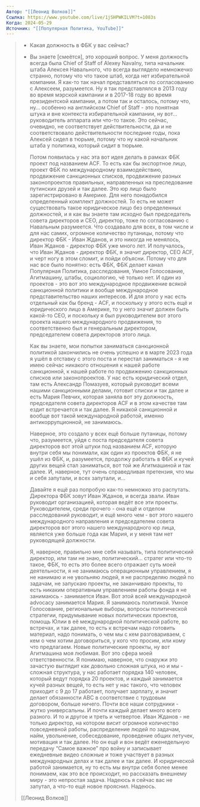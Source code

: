 ```yaml
---
Автор: "[[Леонид Волков]]"
Ссылка: https://www.youtube.com/live/1jSHPWKILVM?t=1083s
Когда: 2024-05-29
Источник: "[[Популярная Политика, YouTube]]"
---
```


> - Какая должность в ФБК у вас сейчас?
> - Вы знаете [смеётся], это хороший вопрос. У меня должность всегда была Chief of Staff of Alexey Navalny, типа начальник штаба Алексея Навального, что всегда выглядело немножечко странно, потому что что такое штаб, когда нет избирательной компании. Я как-то так начал представляться по согласованию с Алексеем, разумеется. Ну я так представлялся в 2013 году во время мэрской кампании и в 2017-18 году во время президентской кампании, а потом так и осталось, потому что, ну… особенно на английском Chief of Staff - это понятная штука и вне контекста избирательной кампании, ну вот… руководитель аппарата или что-то такое. Это сейчас, очевидно, не соответствует действительности, да и не соответствовало действительности последние годы, пока Алексей сидел в тюрьме, потому что ну какой начальник штаба у политика, который сидит в тюрьме. 
>   
>   Потом появилась у нас эта вот идея делать в рамках ФБК проект под названием ACF. То есть как бы экспортное лицо, проект ФБК по международному взаимодействию, продвижение санкционных списков, продвижение разных законопроектов правильных, направленных на преследование путинских друзей и так далее. Это юр лицо было зарегистрировано в Америке. Для него понадобился определенный комплект должностей. То есть не может существовать такое юридическое лицо без определенных должностей, и я как вы знаете там исходно был председатель совета директоров и CEO, директор, тоже по согласованию с Навальным разумеется. Что создавало для всех, в том числе и для нас самих, огромное количество путаницы, потому что директор ФБК - Иван Жданов, и это никогда не менялось, Иван Жданов - директор ФБК уже много лет. И получалось, что Иван Жданов - директор ФБК, я значит директор, CEO ACF, и черт ногу в этом сломит, и пойди объясни. Потому что для нас все было понятно: есть ФБК, ФБК делает канал Популярная Политика, расследования, Умное Голосование, Агитмашину, штабы, социологию, чё только нет. И один из проектов - это вот это международное продвижение всякой санкционной политики и вообще международное представительство наших интересов. И для этого у нас есть отдельный как бы бренд - ACF, и поскольку у этого есть ещё и юридического лицо в Америке, то у него значит должен быть какой-то CEO, и поскольку я был руководителем вот этого проекта нашего международного продвижения, то соответственно был и генеральным директором, председателем совета директоров этого лица. 
>   
>   Как вы знаете, мои попытки заниматься санкционной политикой закончились не очень успешно и в марте 2023 года я ушёл в отставку с этого поста и перестал заниматься - я не имею сейчас никакого отношения к нашей работе санкционной, к нашей работе по продвижению санкционных списков или законопроектов. У нас есть юридический отдел, там есть Александр Помазуев, который руководит всеми нашими санкционными делами, готовит списки и так далее и есть Мария Певчих, которая заняла вот эту должность, председателя совета директоров ACF и в этом качестве там ездит встречается и так далее. Я никакой санкционной и вообще вот такой международной работой, именно антикоррупционной, не занимаюсь. 
>   
>   Наверное, это создало у всех ещё больше путаницы, потому что, разумеется, уйдя с поста председателя совета директоров вот этой штуки под названием ACF, которую внутри себя мы понимали, как один из проектов ФБК, я не ушёл из ФБК, и, разумеется, продолжу работать в ФБК и кучей других вещей стал заниматься, вот той же Агитмашиной и так далее. И, наверное, тут очень справедливая претензия, что мы и себя запутали, и всех запутали, и… 
>   
>   Давайте я ещё раз попробую как-то немножко это распутать. Директора ФБК зовут Иван Жданов, и всегда звали. Иван руководит организацией, которая ведёт все эти проекты. Руководителем, среди прочего - она ещё и отделом расследований руководит, и ещё много чем - вот этого нашего международного направления и председателем совета директоров вот этого нашего международного юр лица, является уже больше года как Мария, и у меня там нет руководящей должности.
>   
>   Я, наверное, правильно мне себя называть, типа политический директор, или там не знаю, политический… стратег или что-то такое, ФБК, то есть это более всего отражает суть моей деятельности, я не занимаюсь операционным управлением, я не нанимаю и не увольняю людей, я не распределяю людей по задачам, не запускаю проекты, не заканчиваю проекты, то есть никаким оперативным управлением работы фонда я не занимаюсь - занимается Иван. Вот этой всей международной advocacy занимается Мария. Я занимаюсь политикой. Умное Голосование, региональные выборы, вопросы политической стратегии, придумывание новых политических проектов, помощь Юлии в её международной политической работе, во встречах, и так далее, то есть к встречам надо готовить материал, надо понимать, о чем мы с кем разговариваем, с кем о чем хотим договориться, у кого что просим, или кому что предлагаем. Новые политические проекты, ну вот Агитмашина моя любимая. Вот это сфера моей ответственности. Я понимаю, наверное, что снаружи это зачастую выглядит как довольно сложная штука, но и мы - сложная структура, у нас работает порядка 140 человек, который ведут порядка 20 проектов, и каждый занимается кучей разных вещей, то есть нет у нас такого, что человек приходит с 9 до 17 работает, получает зарплату, и значит делает обязанности ABC в соответствие с трудовым договором, больше ничего. Почти все наши сотрудники - жутко универсальны. И почти каждый делает много всего разного. И то и другое и треть и четвертое. Иван Жданов - не только директор, на котором висит огромное количество повседневной работы, распределение людей по задачам, найм, увольнение, собеседование, проведение общих летучек, мотивация и так далее. Но он ещё и вон ведёт еженедельную передачу “Самое важное” про войну и записывает ежедневные видео сложные и тоже участвует в разных международных делах и так далее и так далее. И юридической работой занимается, ну то есть мы внутри себя более менее понимаем, как это все происходит, но рассказать внешнему миру - это непростая задача. Надеюсь я сейчас вас не запутал, а что-то ещё новое прояснил. Надеюсь.
> 
> 
> [[Леонид Волков]]
